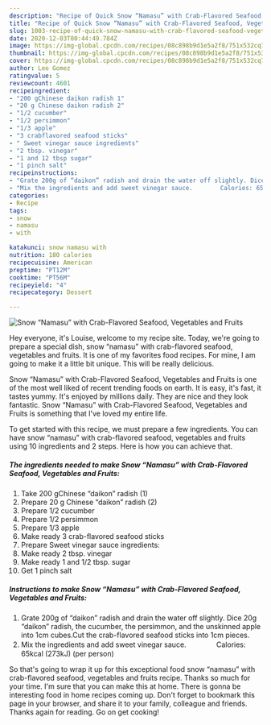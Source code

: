 ```yaml
---
description: "Recipe of Quick Snow “Namasu” with Crab-Flavored Seafood, Vegetables and Fruits"
title: "Recipe of Quick Snow “Namasu” with Crab-Flavored Seafood, Vegetables and Fruits"
slug: 1003-recipe-of-quick-snow-namasu-with-crab-flavored-seafood-vegetables-and-fruits
date: 2020-12-03T00:44:49.784Z
image: https://img-global.cpcdn.com/recipes/08c898b9d1e5a2f8/751x532cq70/snow-namasu-with-crab-flavored-seafood-vegetables-and-fruits-recipe-main-photo.jpg
thumbnail: https://img-global.cpcdn.com/recipes/08c898b9d1e5a2f8/751x532cq70/snow-namasu-with-crab-flavored-seafood-vegetables-and-fruits-recipe-main-photo.jpg
cover: https://img-global.cpcdn.com/recipes/08c898b9d1e5a2f8/751x532cq70/snow-namasu-with-crab-flavored-seafood-vegetables-and-fruits-recipe-main-photo.jpg
author: Leo Gomez
ratingvalue: 5
reviewcount: 4601
recipeingredient:
- "200 gChinese daikon radish 1"
- "20 g Chinese daikon radish 2"
- "1/2 cucumber"
- "1/2 persimmon"
- "1/3 apple"
- "3 crabflavored seafood sticks"
- " Sweet vinegar sauce ingredients"
- "2 tbsp. vinegar"
- "1 and 12 tbsp sugar"
- "1 pinch salt"
recipeinstructions:
- "Grate 200g of “daikon” radish and drain the water off slightly. Dice 20g “daikon” radish, the cucumber, the persimmon, and the unskinned apple into 1cm cubes.Cut the crab-flavored seafood sticks into 1cm pieces."
- "Mix the ingredients and add sweet vinegar sauce.　　　　 Calories: 65kcal (273kJ) (per person)"
categories:
- Recipe
tags:
- snow
- namasu
- with

katakunci: snow namasu with 
nutrition: 180 calories
recipecuisine: American
preptime: "PT12M"
cooktime: "PT56M"
recipeyield: "4"
recipecategory: Dessert

---
```



![Snow “Namasu” with Crab-Flavored Seafood, Vegetables and Fruits](https://img-global.cpcdn.com/recipes/08c898b9d1e5a2f8/751x532cq70/snow-namasu-with-crab-flavored-seafood-vegetables-and-fruits-recipe-main-photo.jpg)

Hey everyone, it's Louise, welcome to my recipe site. Today, we're going to prepare a special dish, snow “namasu” with crab-flavored seafood, vegetables and fruits. It is one of my favorites food recipes. For mine, I am going to make it a little bit unique. This will be really delicious.



Snow “Namasu” with Crab-Flavored Seafood, Vegetables and Fruits is one of the most well liked of recent trending foods on earth. It is easy, it's fast, it tastes yummy. It's enjoyed by millions daily. They are nice and they look fantastic. Snow “Namasu” with Crab-Flavored Seafood, Vegetables and Fruits is something that I've loved my entire life.


To get started with this recipe, we must prepare a few ingredients. You can have snow “namasu” with crab-flavored seafood, vegetables and fruits using 10 ingredients and 2 steps. Here is how you can achieve that.

<!--inarticleads1-->

##### The ingredients needed to make Snow “Namasu” with Crab-Flavored Seafood, Vegetables and Fruits:

1. Take 200 gChinese “daikon” radish (1)
1. Prepare 20 g Chinese “daikon” radish (2)
1. Prepare 1/2 cucumber
1. Prepare 1/2 persimmon
1. Prepare 1/3 apple
1. Make ready 3 crab-flavored seafood sticks
1. Prepare  Sweet vinegar sauce ingredients:
1. Make ready 2 tbsp. vinegar
1. Make ready 1 and 1/2 tbsp. sugar
1. Get 1 pinch salt




<!--inarticleads2-->

##### Instructions to make Snow “Namasu” with Crab-Flavored Seafood, Vegetables and Fruits:

1. Grate 200g of “daikon” radish and drain the water off slightly. Dice 20g “daikon” radish, the cucumber, the persimmon, and the unskinned apple into 1cm cubes.Cut the crab-flavored seafood sticks into 1cm pieces.
1. Mix the ingredients and add sweet vinegar sauce.　　　　 Calories: 65kcal (273kJ) (per person)




So that's going to wrap it up for this exceptional food snow “namasu” with crab-flavored seafood, vegetables and fruits recipe. Thanks so much for your time. I'm sure that you can make this at home. There is gonna be interesting food in home recipes coming up. Don't forget to bookmark this page in your browser, and share it to your family, colleague and friends. Thanks again for reading. Go on get cooking!
